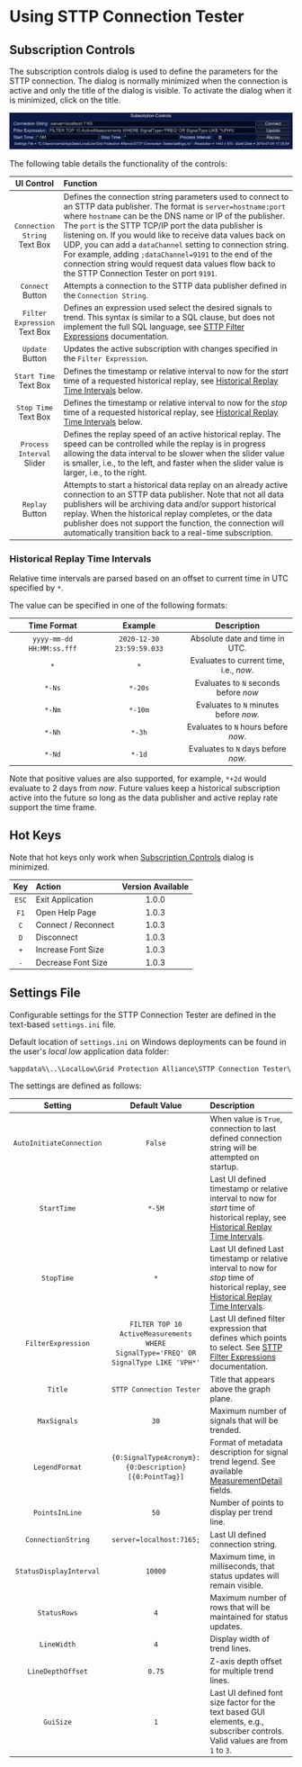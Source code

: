 # Using STTP Connection Tester

## Subscription Controls

The subscription controls dialog is used to define the parameters for the STTP connection. The dialog is normally minimized when the connection is active and only the title of the dialog is visible. To activate the dialog when it is minimized, click on the title.

![Subscription Controls](SubscriptionControls.png)

The following table details the functionality of the controls:

| UI Control | Function |
| :--------: | :------- |
| `Connection String`<br/>Text Box | Defines the connection string parameters used to connect to an STTP data publisher. The format is `server=hostname:port` where `hostname` can be the DNS name or IP of the publisher. The `port` is the STTP TCP/IP port the data publisher is listening on. If you would like to receive data values back on UDP, you can add a `dataChannel` setting to connection string. For example, adding `;dataChannel=9191` to the end of the connection string would request data values flow back to the STTP Connection Tester on port `9191`. |
| `Connect`<br/>Button | Attempts a connection to the STTP data publisher defined in the `Connection String`. |
| `Filter Expression`<br/>Text Box | Defines an expression used select the desired signals to trend. This syntax is similar to a SQL clause, but does not implement the full SQL language, see [STTP Filter Expressions](https://github.com/sttp/cppapi/blob/master/doc/FilterExpressions.md) documentation. |
| `Update`<br/>Button | Updates the active subscription with changes specified in the `Filter Expression`. |
| `Start Time`<br/>Text Box | Defines the timestamp or relative interval to now for the _start_ time of a requested historical replay, see [Historical Replay Time Intervals](#historical-replay-time-intervals) below. |
| `Stop Time`<br/>Text Box | Defines the timestamp or relative interval to now for the _stop_ time of a requested historical replay, see [Historical Replay Time Intervals](#historical-replay-time-intervals) below. |
| `Process Interval`<br/>Slider | Defines the replay speed of an active historical replay. The speed can be controlled while the replay is in progress allowing the data interval to be slower when the slider value is smaller, i.e., to the left, and faster when the slider value is larger, i.e., to the right.
| `Replay`<br/>Button | Attempts to start a historical data replay on an already active connection to an STTP data publisher. Note that not all data publishers will be archiving data and/or support historical replay. When the historical replay completes, or the data publisher does not support the function, the connection will automatically transition back to a real-time subscription. |

### Historical Replay Time Intervals

Relative time intervals are parsed based on an offset to current time in UTC specified by `*`.

The value can be specified in one of the following formats:

| Time Format	| Example | Description |
| :---------: | :-----: | :---------: |
| `yyyy-mm-dd HH:MM:ss.fff` | `2020-12-30 23:59:59.033` | Absolute date and time in UTC. |
| `*` | `*` |	Evaluates to current time, i.e., _now_. |
| `*-Ns` | `*-20s` | Evaluates to `N` seconds before _now_ |
| `*-Nm` | `*-10m` |	Evaluates to `N` minutes before _now_.
| `*-Nh` | `*-3h` |	Evaluates to `N` hours before _now_. |
| `*-Nd` | `*-1d` |	Evaluates to `N` days before _now_. |

Note that positive values are also supported, for example,
`*+2d` would evaluate to 2 days from _now_. Future values keep a historical subscription active into the future so long as the data publisher and active replay rate support the time frame.

## Hot Keys

Note that hot keys only work when [Subscription Controls](#subscription-controls) dialog is minimized.

|  Key  | Action              | Version Available |
| :---: | :------------------ | :---------------: |
| `ESC` | Exit Application    |       1.0.0       |
| `F1`  | Open Help Page      |       1.0.3       |
|  `C`  | Connect / Reconnect |       1.0.3       |
|  `D`  | Disconnect          |       1.0.3       |
|  `+`  | Increase Font Size  |       1.0.3       |
|  `-`  | Decrease Font Size  |       1.0.3       |

## Settings File

Configurable settings for the STTP Connection Tester are defined in the text-based `settings.ini` file.

Default location of `settings.ini` on Windows deployments can be found in the user's _local low_ application data folder:

```
%appdata%\..\LocalLow\Grid Protection Alliance\STTP Connection Tester\
```

The settings are defined as follows:

| Setting | Default Value | Description |
| :-----: | :-----------: | :---------- |
| `AutoInitiateConnection` | `False` | When value is `True`, connection to last defined connection string will be attempted on startup. |
| `StartTime` | `*-5M` | Last UI defined timestamp or relative interval to now for _start_ time of historical replay, see [Historical Replay Time Intervals](#historical-replay-time-intervals). |
| `StopTime` | `*` | Last UI defined Last timestamp or relative interval to now for _stop_ time of historical replay, see [Historical Replay Time Intervals](#historical-replay-time-intervals). |
| `FilterExpression` | `FILTER TOP 10 ActiveMeasurements WHERE SignalType='FREQ' OR SignalType LIKE 'VPH*'` | Last UI defined filter expression that defines which points to select. See [STTP Filter Expressions](https://github.com/sttp/cppapi/blob/master/doc/FilterExpressions.md) documentation. |
| `Title` | `STTP Connection Tester` | Title that appears above the graph plane. |
| `MaxSignals` | `30` | Maximum number of signals that will be trended. |
| `LegendFormat` | `{0:SignalTypeAcronym}: {0:Description} [{0:PointTag}]` | Format of metadata description for signal trend legend. See available [MeasurementDetail](https://github.com/sttp/cppapi/blob/master/doc/FilterExpressions.md#measurementdetail) fields. |
| `PointsInLine` | `50` | Number of points to display per trend line. |
| `ConnectionString` | `server=localhost:7165;` | Last UI defined connection string. |
| `StatusDisplayInterval` | `10000` | Maximum time, in milliseconds, that status updates will remain visible.
| `StatusRows` | `4` | Maximum number of rows that will be maintained for status updates. |
| `LineWidth` | `4` | Display width of trend lines. |
| `LineDepthOffset` | `0.75` | Z-axis depth offset for multiple trend lines. |
| `GuiSize` | `1` | Last UI defined font size factor for the text based GUI elements, e.g., subscriber controls. Valid values are from `1` to `3`.
